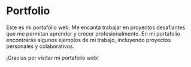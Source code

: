 # Portfolio

Este es mi portafolio web. Me encanta trabajar en proyectos desafiantes que me permitan aprender y crecer profesionalmente. En mi portafolio encontrarás algunos ejemplos de mi trabajo, incluyendo proyectos personales y colaborativos.

¡Gracias por visitar mi portafolio web!
